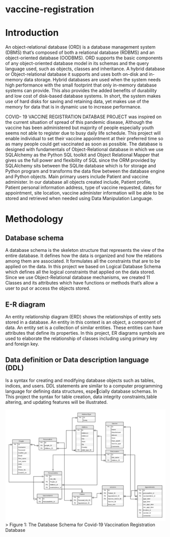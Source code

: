 # vaccine-registration

# Introduction
An object-relational database (ORD) is a database management system (DBMS) that’s composed of both a relational database (RDBMS) and an object-oriented database (OODBMS).
ORD supports the basic components of any object-oriented database model in its schemas and the query language used, such as objects, classes and inheritance.
A hybrid database or Object-relational database it supports and uses both on-disk and in-memory data storage. Hybrid databases are used when the system needs high performance with the small footprint that only in-memory database systems can provide. This also provides the added benefits of durability and low cost of disk-based database systems. In short, the system makes use of hard disks for saving and retaining data, yet makes use of the memory for data that is in dynamic use to increase performance.

COVID- 19 VACCINE REGISTRATION DATABASE PROJECT was inspired on the current situation of spread of this pandemic disease, Although the vaccine has been administered but
majority of people especially youth seems not able to register due to busy daily life schedule. This project will enable individual to set their vaccine appointment at their preferred time so as many people could get vaccinated as soon as possible. The database is designed with fundamentals of Object-Relational database in which we use
SQLAlchemy as the Python SQL toolkit and Object Relational Mapper that gives us the full power and flexibility of SQL since the ORM provided by SQLAlchemy sits between the SQLite database which is for storage and Python program and transforms the data flow between the database engine and Python objects.
Main primary users include Patient and vaccine administer. In our database all objects created include, Patient profile, Patient personal information address, type of vaccine requested, dates for appointment, site location, vaccine administer information will be able to be stored and retrieved when needed using Data Manipulation Language.

# Methodology

## Database schema
A database schema is the skeleton structure that represents the view of the entire database. It defines how the data is organized and how the relations among them are associated. It formulates all the constraints that are to be applied on the data. In this project we based on Logical Database Schema which defines all the logical constraints that applied on the data stored. Since we use Object-Relational database mechanisms, we created 11 Classes and its attributes which have functions or methods that’s allow a user to put or access the objects stored.

## E-R diagram
An entity relationship diagram (ERD) shows the relationships of entity sets stored in a database.
An entity in this context is an object, a component of data. An entity set is a collection of similar entities. These entities can have attributes that define its properties. In this project, ER diagrams symbols are used to elaborate the relationship of classes including using primary key
and foreign key.

## Data definition or Data description language (DDL)
Is a syntax for creating and modifying database objects such as tables, indices, and users. DDL
statements are similar to a computer programming language for defining data structures, especially database schemas. In This project the syntax for table creation, data integrity constraints,table altering, and updating features will be illustrated.

![vaccine-registration schema](https://raw.githubusercontent.com/okaformark/vaccine-registration/main/vaccination_registration%20(1).png)
                        > Figure 1: The Database Schema for Covid-19 Vaccination Registration Database
